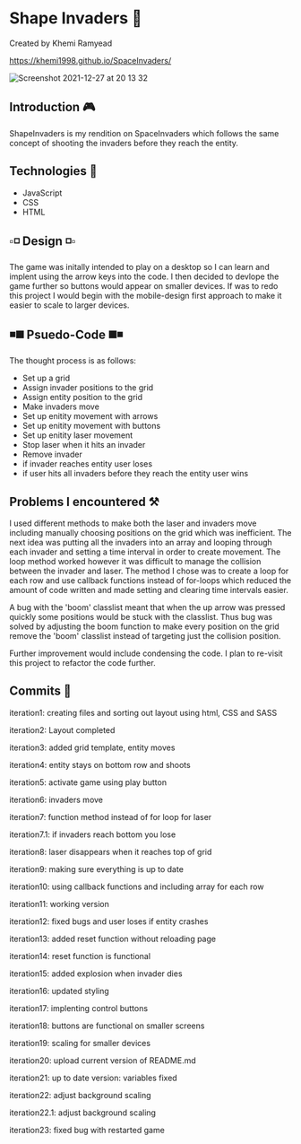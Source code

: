 # Shape Invaders 👾

<p>Created by Khemi Ramyead</p>

https://khemi1998.github.io/SpaceInvaders/

![Screenshot 2021-12-27 at 20 13 32](https://user-images.githubusercontent.com/93138312/147504272-b6114ad4-4603-43d8-aa23-1e536ac969e8.png)

<h2>Introduction 🎮 </h2>

<p>ShapeInvaders is my rendition on SpaceInvaders which follows the same concept of shooting the invaders before they reach the entity.</p>

<h2>Technologies 🧠</h2>
<ul>
  <li>JavaScript</li>
  <li>CSS</li>
  <li>HTML</li>
</ul>

<h2>▫️◽️ Design ◽️▫️</h2>

<p>The game was initally intended to play on a desktop so I can learn and implent using the arrow keys into the code. I then decided to devlope the game further so buttons would appear on smaller devices. If was to redo this project I would begin with the mobile-design first approach to make it easier to scale to larger devices.</p>

<h2>◾️◼️ Psuedo-Code ◼️◾️</h2>

<p>The thought process is as follows:</p>
<ul>
<li>Set up a grid</li>
<li>Assign invader positions to the grid</li>
<li>Assign entity position to the grid</li>
<li>Make invaders move</li>
<li>Set up enitity movement with arrows</li>
<li>Set up enitity movement with buttons</li>
<li>Set up enitity laser movement</li>
<li>Stop laser when it hits an invader</li>
<li>Remove invader</li>
<li>if invader reaches entity user loses</li>
<li>if user hits all invaders before they reach the entity user wins</li>
</ul>

<h2>Problems I encountered ⚒️</h2>

<p>I used different methods to make both the laser and invaders move including manually choosing positions on the grid which was inefficient. The next idea was putting all the invaders into an array and looping through each invader and setting a time interval in order to create movement. The loop method worked however it was difficult to manage the collision between the invader and laser. The method I chose was to create a loop for each row and use callback functions instead of for-loops which reduced the amount of code written and made setting and clearing time intervals easier.</p>

<p>A bug with the 'boom' classlist meant that when the up arrow was pressed quickly some positions would be stuck with the classlist. Thus bug was solved by adjusting the boom function to make every position on the grid remove the 'boom' classlist instead of targeting just the collision position.</P>

<p>Further improvement would include condensing the code. I plan to re-visit this project to refactor the code further.</p>

<h2>Commits 📝</h2>
<p>iteration1: creating files and sorting out layout using html, CSS and SASS</p>
<p>iteration2: Layout completed</p>
<p>iteration3: added grid template, entity moves</p>
<p>iteration4: entity stays on bottom row and shoots</p>
<p>iteration5: activate game using play button</p>
<p>iteration6: invaders move</p>
<p>iteration7: function method instead of for loop for laser</p>
<p>iteration7.1: if invaders reach bottom you lose</p>
<p>iteration8: laser disappears when it reaches top of grid</p>
<p>iteration9: making sure everything is up to date</p>
<p>iteration10: using callback functions and including array for each row</p>
<p>iteration11: working version</p>
<p>iteration12: fixed bugs and user loses if entity crashes</p>
<p>iteration13: added reset function without reloading page</p>
<p>iteration14: reset function is functional</p>
<p>iteration15: added explosion when invader dies</p>
<p>iteration16: updated styling</p>
<p>iteration17: implenting control buttons</p>
<p>iteration18: buttons are functional on smaller screens</p>
<p>iteration19: scaling for smaller devices</p>
<p>iteration20: upload current version of README.md</p>
<p>iteration21: up to date version: variables fixed</p>
<p>iteration22: adjust background scaling</p>
<p>iteration22.1: adjust background scaling</p>
<p>iteration23: fixed bug with restarted game</p>
